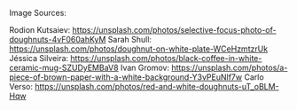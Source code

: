 Image Sources:

Rodion Kutsaiev: https://unsplash.com/photos/selective-focus-photo-of-doughnuts-4vF060ahKyM
Sarah Shull: https://unsplash.com/photos/doughnut-on-white-plate-WCeHzmtzrUk
Jéssica Silveira: https://unsplash.com/photos/black-coffee-in-white-ceramic-mug-SZUDyEMBaV8
Ivan Gromov: https://unsplash.com/photos/a-piece-of-brown-paper-with-a-white-background-Y3vPEuNlf7w
Carlo Verso: https://unsplash.com/photos/red-and-white-doughnuts-uT_oBLM-Hqw
